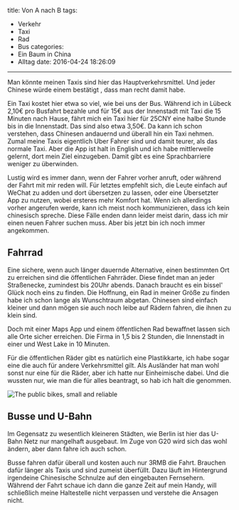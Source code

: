 title: Von A nach B
tags:
  - Verkehr
  - Taxi
  - Rad
  - Bus
categories:
  - Ein Baum in China
  - Alltag
date: 2016-04-24 18:26:09
---


Man könnte meinen Taxis sind hier das Hauptverkehrsmittel. Und jeder Chinese würde einem bestätigt , dass man recht damit habe.

Ein Taxi kostet hier etwa so viel, wie bei uns der Bus. Während ich in Lübeck 2,10€ pro Busfahrt bezahle und für 15€ aus der Innenstadt mit Taxi die 15 Minuten nach Hause, fährt mich ein Taxi hier für 25CNY eine halbe Stunde bis in die Innenstadt. Das sind also etwa 3,50€. Da kann ich schon verstehen, dass Chinesen andauernd und überall hin ein Taxi nehmen. Zumal meine Taxis eigentlich Uber Fahrer sind und damit teurer, als das normale Taxi. Aber die App ist halt in English und ich habe mittlerweile gelernt, dort mein Ziel einzugeben. Damit gibt es eine Sprachbarriere weniger zu überwinden.

Lustig wird es immer dann, wenn der Fahrer vorher anruft, <!--more--> oder während der Fahrt mit mir reden will. Für letztes empfehlt sich, die Leute einfach auf WeChat zu adden und dort übersetzen zu lassen, oder eine Übersetzter App zu nutzen, wobei ersteres mehr Komfort hat. Wenn ich allerdings vorher angerufen werde, kann ich meist noch kommunizieren, dass ich kein chinesisch spreche. Diese Fälle enden dann leider meist darin, dass ich mir einen neuen Fahrer suchen muss. Aber bis jetzt bin ich noch immer angekommen.

## Fahrrad

Eine sichere, wenn auch länger dauernde Alternative, einen bestimmten Ort zu erreichen sind die öffentlichen Fahrräder. Diese findet man an jeder Straßenecke, zumindest bis 20Uhr abends. Danach braucht es ein bissel' Glück noch eins zu finden. Die Hoffnung, ein Rad in meiner Größe zu finden habe ich schon lange als Wunschtraum abgetan. Chinesen sind einfach kleiner und dann mögen sie auch noch leibe auf Rädern fahren, die ihnen zu klein sind.

Doch mit einer Maps App und einem öffentlichen Rad bewaffnet lassen sich alle Orte sicher erreichen. Die Firma in 1,5 bis 2 Stunden, die Innenstadt in einer und West Lake in 10 Minuten.

Für die öffentlichen Räder gibt es natürlich eine Plastikkarte, ich habe sogar eine die auch für andere Verkehrsmittel gilt. Als Ausländer hat man wohl sonst nur eine für die Räder, aber ich hatte nur Einheimische dabei. Und die wussten nur, wie man die für alles beantragt, so hab ich halt die genommen.

![The public bikes, small and reliable](/images/china/public-bikes.JPG)

## Busse und U-Bahn

Im Gegensatz zu wesentlich kleineren Städten, wie Berlin ist hier das U-Bahn Netz nur mangelhaft ausgebaut. Im Zuge von G20 wird sich das wohl ändern, aber dann fahre ich auch schon.

Busse fahren dafür überall und kosten auch nur 3RMB die Fahrt. Brauchen dafür länger als Taxis und sind zumeist überfüllt. Dazu läuft im Hintergrund irgendeine Chinesische Schnulze auf den eingebauten Fernsehern. Während der Fahrt schaue ich dann die ganze Zeit auf mein Handy, will schließlich meine Haltestelle nicht verpassen und verstehe die Ansagen nicht.

